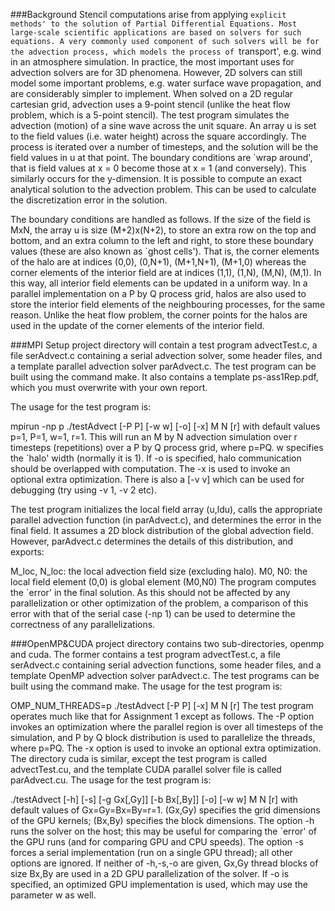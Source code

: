 ###Background
Stencil computations arise from applying `explicit methods' to the solution of Partial Differential Equations. Most large-scale scientific applications are based on solvers for such equations. A very commonly used component of such solvers will be for the advection process, which models the process of `transport', e.g. wind in an atmosphere simulation. In practice, the most important uses for advection solvers are for 3D phenomena. However, 2D solvers can still model some important problems, e.g. water surface wave propagation, and are considerably simpler to implement. When solved on a 2D regular cartesian grid, advection uses a 9-point stencil (unlike the heat flow problem, which is a 5-point stencil).
The test program simulates the advection (motion) of a sine wave across the unit square. An array u is set to the field values (i.e. water height) across the square accordingly. The process is iterated over a number of timesteps, and the solution will be the field values in u at that point. The boundary conditions are `wrap around', that is field values at x = 0 become those at x = 1 (and conversely). This similarly occurs for the y-dimension. It is possible to compute an exact analytical solution to the advection problem. This can be used to calculate the discretization error in the solution.

The boundary conditions are handled as follows. If the size of the field is MxN, the array u is size (M+2)x(N+2), to store an extra row on the top and bottom, and an extra column to the left and right, to store these boundary values (these are also known as `ghost cells'). That is, the corner elements of the halo are at indices (0,0), (0,N+1), (M+1,N+1), (M+1,0) whereas the corner elements of the interior field are at indices (1,1), (1,N), (M,N), (M,1). In this way, all interior field elements can be updated in a uniform way. In a parallel implementation on a P by Q process grid, halos are also used to store the interior field elements of the neighbouring processes, for the same reason. Unlike the heat flow problem, the corner points for the halos are used in the update of the corner elements of the interior field.

###MPI Setup
project directory will contain a test program advectTest.c, a file serAdvect.c containing a serial advection solver, some header files, and a template parallel advection solver parAdvect.c. The test program can be built using the command make.
It also contains a template ps-ass1Rep.pdf, which you must overwrite with your own report.

The usage for the test program is:

mpirun -np p ./testAdvect [-P P] [-w w] [-o] [-x] M N [r]
with default values p=1, P=1, w=1, r=1. This will run an M by N advection simulation over r timesteps (repetitions) over a P by Q process grid, where p=PQ. w specifies the `halo' width (normally it is 1). If -o is specified, halo communication should be overlapped with computation. The -x is used to invoke an optional extra optimization.
There is also a [-v v] which can be used for debugging (try using -v 1, -v 2 etc).

The test program initializes the local field array (u,ldu), calls the appropriate parallel advection function (in parAdvect.c), and determines the error in the final field. It assumes a 2D block distribution of the global advection field. However, parAdvect.c determines the details of this distribution, and exports:

M_loc, N_loc: the local advection field size (excluding halo).
M0, N0: the local field element (0,0) is global element (M0,N0)
The program computes the `error' in the final solution. As this should not be affected by any parallelization or other optimization of the problem, a comparison of this error with that of the serial case (-np 1) can be used to determine the correctness of any parallelizations.

###OpenMP&CUDA
project directory contains two sub-directories, openmp and cuda. The former contains a test program advectTest.c, a file serAdvect.c containing serial advection functions, some header files, and a template OpenMP advection solver parAdvect.c. The test programs can be built using the command make.
The usage for the test program is:

OMP_NUM_THREADS=p ./testAdvect [-P P] [-x] M N [r]
The test program operates much like that for Assignment 1 except as follows. The -P option invokes an optimization where the parallel region is over all timesteps of the simulation, and P by Q block distribution is used to parallelize the threads, where p=PQ. The -x option is used to invoke an optional extra optimization.
The directory cuda is similar, except the test program is called advectTest.cu, and the template CUDA parallel solver file is called parAdvect.cu. The usage for the test program is:

./testAdvect [-h] [-s] [-g Gx[,Gy]] [-b Bx[,By]] [-o] [-w w] M N [r]
with default values of Gx=Gy=Bx=By=r=1. (Gx,Gy) specifies the grid dimensions of the GPU kernels; (Bx,By) specifies the block dimensions.
The option -h runs the solver on the host; this may be useful for comparing the `error' of the GPU runs (and for comparing GPU and CPU speeds). The option -s forces a serial implementation (run on a single GPU thread); all other options are ignored. If neither of -h,-s,-o are given, Gx,Gy thread blocks of size Bx,By are used in a 2D GPU parallelization of the solver. If -o is specified, an optimized GPU implementation is used, which may use the parameter w as well.